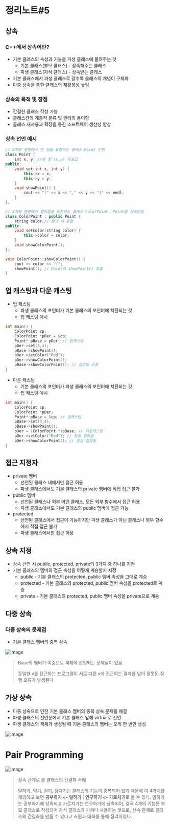 # 정리노트#5

## 상속

### C++에서 상속이란?

- 기본 클래스의 속성과 기능을 파생 클래스에 물려주는 것
  - 기본 클래스(부모 클래스) - 상속해주는 클래스
  - 파생 클래스(자식 클래스) - 상속받는 클래스
- 기본 클래스에서 파생 클래스로 갈수록 클래스의 개념이 구체화
- 다중 상속을 통한 클래스의 재활용성 높임

### 상속의 목적 및 장점

- 간결한 클래스 작성 가능
- 클래스간의 계층적 분류 및 관리의 용이함
- 클래스 재사용과 확장을 통한 소프트웨어 생산성 향상

### 상속 선언 예시

```C++
// 2차원 평면에서 한 점을 표현하는 클래스 Point 선언
class Point {
    int x, y; //한 점 (x,y) 좌표값
public:
    void set(int x, int y) {
        this->x = x;
        this->y = y;
    }
    void showPoint() {
        cout << "(" << x << "," << y << ")" << endl;
    }
};

// 2차원 평면에서 컬러점을 표현하는 클래스 ColorPoint. Point를 상속받음
class ColorPoint : public Point { 
    string color;// 점의 색 표현
public:
    void setColor(string color) {
        this->color = color;
    }
    void showColorPoint();
};

void ColorPoint::showColorPoint() {
    cout << color << ":";
    showPoint(); // Point의 showPoint() 호출
}
```

## 업 캐스팅과 다운 캐스팅

- 업 캐스팅
  - 파생 클래스의 포인터가 기본 클래스의 포인터에 치환되는 것
  - 업 캐스팅 예시

```C++
int main() {
	ColorPoint cp;
	ColorPoint *pDer = &cp;
	Point* pBase = pDer; // 업캐스팅
	pDer->set(3,4);
	pBase->showPoint();
	pDer->setColor("Red");
	pDer->showColorPoint();
	pBase->showColorPoint(); // 컴파일 오류
}
```

- 다운 캐스팅
  - 기본 클래스의 포인터가 파생 클래스의 포인터에 치환되는 것
  - 업 캐스팅 예시

```C++
int main() {
	ColorPoint cp;
	ColorPoint *pDer;
	Point* pBase = &cp; // 업캐스팅
	pBase->set(3,4);
	pBase->showPoint();
	pDer = (ColorPoint *)pBase; // 다운캐스팅
	pDer->setColor("Red"); // 정상 컴파일
	pDer->showColorPoint(); // 정상 컴파일
}
```

## 접근 지정자

- private 멤버
  - 선언된 클래스 내에서만 접근 허용
  - 파생 클래스에서도 기본 클래스의 private 멤버에 직접 접근 불가
- public 멤버
  - 선언된 클래스나 외부 어떤 클래스, 모든 외부 함수에서 접근 허용
  - 파생 클래스에서도 기본 클래스의 public 멤버에 접근 가능
- protected
  - 선언된 클래스에서 접근이 가능하지만 파생 클래스가 아닌 클래스나 외부 함수에서 직접 접근 불가
  - 파생 클래스에서만 접근 허용

## 상속 지정

- 상속 선언 시 public, protected, private의 3가지 중 하나를 지정
- 기본 클래스의 멤버의 접근 속성을 어떻게 계승할지 지정
  - public - 기본 클래스의 protected, public 멤버 속성을 그대로 계승
  - protected - 기본 클래스의 protected, public 멤버 속성을 protected로 계승
  - private - 기본 클래스의 protected, public 멤버 속성을 private으로 계승

## 다중 상속

### 다중 상속의 문제점

- 기본 클래스 멤버의 중복 상속

![image](https://github.com/choiht0904/Cpp_01/assets/77330457/1e786b14-d293-447b-a349-62f3b0bb17c0)

> Base의 멤버가 이중으로 객체에 삽입되는 문제점이 있음
> 
> 동일한 x를 접근하는 프로그램이 서로 다른 x에 접근하는 결과를 낳아 잘못된 실행 오류가 발생된다

## 가상 상속

- 다중 상속으로 인한 기본 클래스 멤버의 중복 상속 문제를 해결
- 파생 클래스의 선언문에서 기본 클래스 앞에 virtual로 선언
- 파생 클래스의 객체가 생성될 때 기본 클래스의 멤버는 오직 한 번만 생성

![image](https://github.com/choiht0904/Cpp_01/assets/77330457/2bcd02ab-3d52-4490-a969-2f77d6ec1393)

# Pair Programming

![image](https://github.com/choiht0904/Cpp_01/assets/77330457/f7b552bc-14ce-4ac5-9c72-95ce82e164fc)

> 상속 관계로 본 클래스의 간결화 사례
>
> 말하기, 먹기, 걷기, 잠자기는 클래스의 기능이 중복되어 있기 때문에 이 4가지를 제외하고 보면 **공부하기 <- 일하기** | **연구하기 <- 가르치기**로 볼 수 있다.
> 일하기는 공부하기에 상속되고 가르치기는 연구하기에 상속되어, 결국 4개의 기능은 부모 클래스로 작성되어 자식 클래스가 가져다 사용하는 것으로, 상속 관계로 클래스의 간결화를 만들 수 있다고 조원과 대화를 통해 정리하였다.
